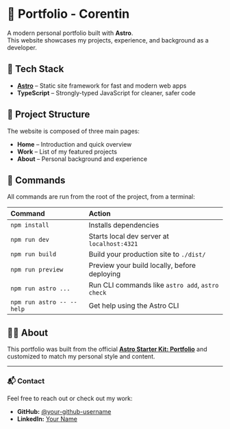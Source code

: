 # 🌌 Portfolio - Corentin

A modern personal portfolio built with **Astro**.  
This website showcases my projects, experience, and background as a developer.

## 🚀 Tech Stack

- **[Astro](https://astro.build/)** – Static site framework for fast and modern web apps  
- **TypeScript** – Strongly-typed JavaScript for cleaner, safer code  

## 📁 Project Structure

The website is composed of three main pages:

- **Home** – Introduction and quick overview  
- **Work** – List of my featured projects  
- **About** – Personal background and experience

## 🧞 Commands

All commands are run from the root of the project, from a terminal:

| Command                   | Action                                           |
| :------------------------ | :----------------------------------------------- |
| `npm install`             | Installs dependencies                            |
| `npm run dev`             | Starts local dev server at `localhost:4321`      |
| `npm run build`           | Build your production site to `./dist/`          |
| `npm run preview`         | Preview your build locally, before deploying     |
| `npm run astro ...`       | Run CLI commands like `astro add`, `astro check` |
| `npm run astro -- --help` | Get help using the Astro CLI                     |


## 🧑‍🚀 About

This portfolio was built from the official **[Astro Starter Kit: Portfolio](https://github.com/withastro/astro/tree/latest/examples/portfolio)** and customized to match my personal style and content.

---

### 📬 Contact

Feel free to reach out or check out my work:

- **GitHub:** [@your-github-username](https://github.com/orgs/PortfolioChilderic/repositories)
- **LinkedIn:** [Your Name](https://www.linkedin.com/in/corentin-bozec-6513401b1/)